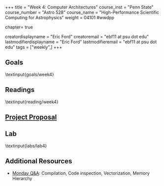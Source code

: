 +++
title = "Week 4: Computer Architectures"
course_inst = "Penn State"
course_number = "Astro 528"
course_name = "High-Performance Scientific Computing for Astrophysics"
weight = 04101  #wwdpp

chapter= true

creatordisplayname = "Eric Ford"
creatoremail = "ebf11 at psu dot edu"
lastmodifierdisplayname = "Eric Ford"
lastmodifieremail = "ebf11 at psu dot edu"
tags = ["weekly",]
+++

## Goals
\textinput{goals/week4}

## Readings
\textinput{reading/week4}

## **[Project Proposal](/project/#project_proposal_due_project_proposal_due)**

## Lab
\textinput{labs/lab4}

## Additional Resources
- [Monday Q&A](https://psuastro528.github.io/Notes-Fall2025/week4/week4_qa.html): Compilation, Code inspection, Vectorization, Memory Hierarchy
